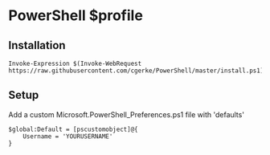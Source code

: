 # PowerShell $profile
## Installation
```
Invoke-Expression $(Invoke-WebRequest https://raw.githubusercontent.com/cgerke/PowerShell/master/install.ps1)
```
## Setup
Add a custom Microsoft.PowerShell_Preferences.ps1 file with 'defaults'
```
$global:Default = [pscustomobject]@{
    Username = 'YOURUSERNAME'
}
```
